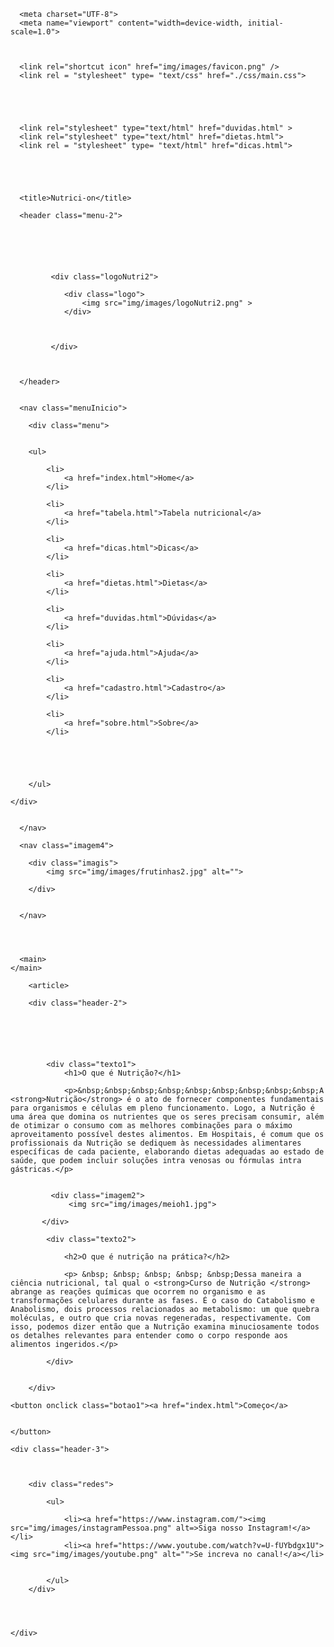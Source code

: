 <!DOCTYPE html>
<html lang="pt-br">
<head>




      
      <meta charset="UTF-8">
      <meta name="viewport" content="width=device-width, initial-scale=1.0">



      <link rel="shortcut icon" href="img/images/favicon.png" /> 
      <link rel = "stylesheet" type= "text/css" href="./css/main.css">

      

      

      <link rel="stylesheet" type="text/html" href="duvidas.html" >
      <link rel="stylesheet" type="text/html" href="dietas.html">
      <link rel = "stylesheet" type= "text/html" href="dicas.html">

      

   

      <title>Nutrici-on</title>

  </head>

  


  <body>




    

      <header class="menu-2">

        
          

          

             <div class="logoNutri2">

                <div class="logo">
                    <img src="img/images/logoNutri2.png" >
                </div>


                 
             </div>

        

      </header>


      <nav class="menuInicio">

        <div class="menu">


        <ul>
                    
            <li>
                <a href="index.html">Home</a>
            </li>

            <li>
                <a href="tabela.html">Tabela nutricional</a>
            </li>

            <li>
                <a href="dicas.html">Dicas</a>
            </li>

            <li>
                <a href="dietas.html">Dietas</a>
            </li>

            <li>
                <a href="duvidas.html">Dúvidas</a>
            </li>

            <li>
                <a href="ajuda.html">Ajuda</a>
            </li>

            <li>
                <a href="cadastro.html">Cadastro</a>
            </li>

            <li>
                <a href="sobre.html">Sobre</a>
            </li>

            

            

        </ul>

    </div>


      </nav>

      <nav class="imagem4">

        <div class="imagis">
            <img src="img/images/frutinhas2.jpg" alt="">

        </div>


      </nav>




      <main>
    </main>

        <article>

        <div class="header-2">
            


            


            <div class="texto1">
                <h1>O que é Nutrição?</h1>

                <p>&nbsp;&nbsp;&nbsp;&nbsp;&nbsp;&nbsp;&nbsp;&nbsp;&nbsp;A <strong>Nutrição</strong> é o ato de fornecer componentes fundamentais para organismos e células em pleno funcionamento. Logo, a Nutrição é uma área que domina os nutrientes que os seres precisam consumir, além de otimizar o consumo com as melhores combinações para o máximo aproveitamento possível destes alimentos. Em Hospitais, é comum que os profissionais da Nutrição se dediquem às necessidades alimentares específicas de cada paciente, elaborando dietas adequadas ao estado de saúde, que podem incluir soluções intra venosas ou fórmulas intra gástricas.</p>


             <div class="imagem2">
                 <img src="img/images/meioh1.jpg">
                
           </div>

            <div class="texto2">
                
                <h2>O que é nutrição na prática?</h2>

                <p> &nbsp; &nbsp; &nbsp; &nbsp; &nbsp;Dessa maneira a ciência nutricional, tal qual o <strong>Curso de Nutrição </strong> abrange as reações químicas que ocorrem no organismo e as transformações celulares durante as fases. É o caso do Catabolismo e Anabolismo, dois processos relacionados ao metabolismo: um que quebra moléculas, e outro que cria novas regeneradas, respectivamente. Com isso, podemos dizer então que a Nutrição examina minuciosamente todos os detalhes relevantes para entender como o corpo responde aos alimentos ingeridos.</p>

            </div>

         
        </div>

</div>

</article>

<div class="comeco">

    <button onclick class="botao1"><a href="index.html">Começo</a>

                    
    </button>

  

  </div>

<footer>


    <div class="header-3">

        

        <div class="redes">

            <ul>

                <li><a href="https://www.instagram.com/"><img src="img/images/instagramPessoa.png" alt=>Siga nosso Instagram!</a></li>
                <li><a href="https://www.youtube.com/watch?v=U-fUYbdgx1U"><img src="img/images/youtube.png" alt="">Se increva no canal!</a></li> 
                
                
            </ul>
        </div>
        
       
       

    </div>
   </footer>

       



      

  </body>

  
  </html>

  
